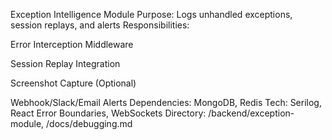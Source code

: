  Exception Intelligence Module
Purpose: Logs unhandled exceptions, session replays, and alerts
Responsibilities:

Error Interception Middleware

Session Replay Integration

Screenshot Capture (Optional)

Webhook/Slack/Email Alerts
Dependencies: MongoDB, Redis
Tech: Serilog, React Error Boundaries, WebSockets
Directory: /backend/exception-module, /docs/debugging.md